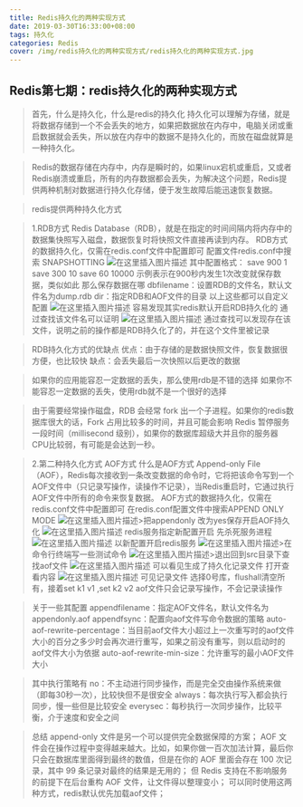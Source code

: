 ```yaml
---
title: Redis持久化的两种实现方式
date: 2019-03-30T16:33:00+08:00
tags: 持久化
categories: Redis
cover: /img/redis持久化的两种实现方式/redis持久化的两种实现方式.jpg
---
```

<meta name="referrer" content="no-referrer" />

## Redis第七期：redis持久化的两种实现方式
>
>首先，什么是持久化，什么是redis的持久化
>持久化可以理解为存储，就是将数据存储到一个不会丢失的地方，如果把数据放在内存中，电脑关闭或重启数据就会丢失，所以放在内存中的数据不是持久化的，而放在磁盘就算是一种持久化。

>Redis的数据存储在内存中，内存是瞬时的，如果linux宕机或重启，又或者Redis崩溃或重启，所有的内存数据都会丢失，为解决这个问题，Redis提供两种机制对数据进行持久化存储，便于发生故障后能迅速恢复数据。

>redis提供两种持久化方式

>1.RDB方式
>Redis Database（RDB），就是在指定的时间间隔内将内存中的数据集快照写入磁盘，数据恢复时将快照文件直接再读到内存。
>RDB方式的数据持久化，仅需在redis.conf文件中配置即可
>配置文件redis.conf中搜索 SNAPSHOTTING
>![在这里插入图片描述](https://img-blog.csdnimg.cn/20190331163225324.png?x-oss-process=image/watermark,type_ZmFuZ3poZW5naGVpdGk,shadow_10,text_aHR0cHM6Ly9ibG9nLmNzZG4ubmV0L3FxXzQwOTQ4Nzk1,size_16,color_FFFFFF,t_70)
>其中配置格式：
>save 900 1
>save 300 10
>save 60 10000
>示例表示在900秒内发生1次改变就保存数据，类似如此
>那么保存数据在哪
>dbfilename：设置RDB的文件名，默认文件名为dump.rdb
>dir：指定RDB和AOF文件的目录
>以上这些都可以自定义配置
>![在这里插入图片描述](https://img-blog.csdnimg.cn/20190331163505648.png?x-oss-process=image/watermark,type_ZmFuZ3poZW5naGVpdGk,shadow_10,text_aHR0cHM6Ly9ibG9nLmNzZG4ubmV0L3FxXzQwOTQ4Nzk1,size_16,color_FFFFFF,t_70)
>容易发现其实redis默认开启RDB持久化的
>通过查找该文件名可以证明
>![在这里插入图片描述](https://img-blog.csdnimg.cn/20190331163720244.png)
>通过查找可以发现存在该文件，说明之前的操作都是RDB持久化了的，并在这个文件里被记录

>RDB持久化方式的优缺点
>优点：由于存储的是数据快照文件，恢复数据很方便，也比较快
>缺点：会丢失最后一次快照以后更改的数据

>如果你的应用能容忍一定数据的丢失，那么使用rdb是不错的选择
如果你不能容忍一定数据的丢失，使用rdb就不是一个很好的选择

>由于需要经常操作磁盘，RDB 会经常 fork 出一个子进程。如果你的redis数据库很大的话，Fork 占用比较多的时间，并且可能会影响 Redis 暂停服务一段时间（millisecond 级别），如果你的数据库超级大并且你的服务器CPU比较弱，有可能是会达到一秒。

>2.第二种持久化方式
>AOF方式
>什么是AOF方式
>Append-only File（AOF），Redis每次接收到一条改变数据的命令时，它将把该命令写到一个AOF文件中（只记录写操作，读操作不记录），当Redis重启时，它通过执行AOF文件中所有的命令来恢复数据。
>AOF方式的数据持久化，仅需在redis.conf文件中配置即可
>在redis.conf配置文件中搜索APPEND ONLY MODE
>![在这里插入图片描述](https://img-blog.csdnimg.cn/20190331164423552.png?x-oss-process=image/watermark,type_ZmFuZ3poZW5naGVpdGk,shadow_10,text_aHR0cHM6Ly9ibG9nLmNzZG4ubmV0L3FxXzQwOTQ4Nzk1,size_16,color_FFFFFF,t_70)>把appendonly 改为yes保存开启AOF持久化
>![在这里插入图片描述](https://img-blog.csdnimg.cn/20190331164813337.png?x-oss-process=image/watermark,type_ZmFuZ3poZW5naGVpdGk,shadow_10,text_aHR0cHM6Ly9ibG9nLmNzZG4ubmV0L3FxXzQwOTQ4Nzk1,size_16,color_FFFFFF,t_70)
>redis服务指定新配置开启
>先杀死服务进程
>![在这里插入图片描述](https://img-blog.csdnimg.cn/20190331164922161.png)
>以新配置开启redis服务
>![在这里插入图片描述](https://img-blog.csdnimg.cn/20190331165016849.png?x-oss-process=image/watermark,type_ZmFuZ3poZW5naGVpdGk,shadow_10,text_aHR0cHM6Ly9ibG9nLmNzZG4ubmV0L3FxXzQwOTQ4Nzk1,size_16,color_FFFFFF,t_70)>在命令行终端写一些测试命令
>![在这里插入图片描述](https://img-blog.csdnimg.cn/2019033116521215.png?x-oss-process=image/watermark,type_ZmFuZ3poZW5naGVpdGk,shadow_10,text_aHR0cHM6Ly9ibG9nLmNzZG4ubmV0L3FxXzQwOTQ4Nzk1,size_16,color_FFFFFF,t_70)>退出回到src目录下查找aof文件
>![在这里插入图片描述](https://img-blog.csdnimg.cn/20190331165313367.png)
>可以看见生成了持久化记录文件
>打开查看内容
>![在这里插入图片描述](https://img-blog.csdnimg.cn/2019033116544258.png?x-oss-process=image/watermark,type_ZmFuZ3poZW5naGVpdGk,shadow_10,text_aHR0cHM6Ly9ibG9nLmNzZG4ubmV0L3FxXzQwOTQ4Nzk1,size_16,color_FFFFFF,t_70)
>可见记录文件
>选择0号库，flushall清空所有，接着set k1 v1 ,set k2 v2
>aof文件只会记录写操作，不会记录读操作

>关于一些其配置
>appendfilename：指定AOF文件名，默认文件名为appendonly.aof
>appendfsync：配置向aof文件写命令数据的策略
>auto-aof-rewrite-percentage：当目前aof文件大小超过上一次重写时的aof文件大小的百分之多少时会再次进行重写，如果之前没有重写，则以启动时的aof文件大小为依据
>auto-aof-rewrite-min-size：允许重写的最小AOF文件大小

>其中执行策略有
>no：不主动进行同步操作，而是完全交由操作系统来做（即每30秒一次），比较快但不是很安全
>always：每次执行写入都会执行同步，慢一些但是比较安全
>everysec：每秒执行一次同步操作，比较平衡，介于速度和安全之间

>总结
>append-only 文件是另一个可以提供完全数据保障的方案；
>AOF 文件会在操作过程中变得越来越大。比如，如果你做一百次加法计算，最后你只会在数据库里面得到最终的数值，但是在你的 AOF 里面会存在 100 次记录，其中 99 条记录对最终的结果是无用的；
>但 Redis 支持在不影响服务的前提下在后台重构 AOF 文件，让文件得以整理变小；
>可以同时使用这两种方式，redis默认优先加载aof文件；
